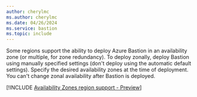 ```yaml
---
author: cherylmc
ms.author: cherylmc
ms.date: 04/26/2024
ms.service: bastion
ms.topic: include
---
```


Some regions support the ability to deploy Azure Bastion in an availability zone (or multiple, for zone redundancy). To deploy zonally, deploy Bastion using manually specified settings (don't deploy using the automatic default settings). Specify the desired availability zones at the time of deployment. You can't change zonal availability after Bastion is deployed.

[!INCLUDE [Availability Zones region support - Preview](bastion-availability-zones-regions.md)]